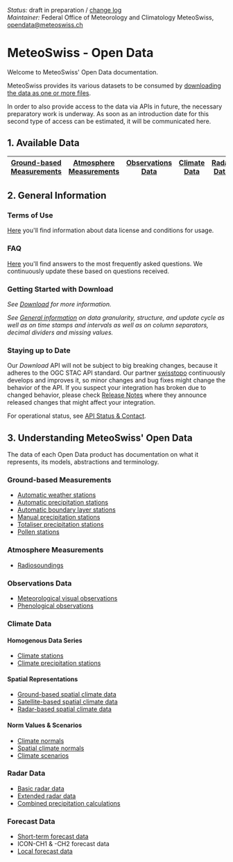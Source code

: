 *Status:* draft in preparation / [change log](https://github.com/MeteoSwiss/opendata/commits/main) <br>
*Maintainer:* Federal Office of Meteorology and Climatology MeteoSwiss, [opendata@meteoswiss.ch](mailto:opendata@meteoswiss.ch)

<!-- [![GitHub commit](https://img.shields.io/github/last-commit/MeteoSwiss/opendata)](https://github.com/MeteoSwiss/opendata/commits/master) -->

<!-- [Auf Deutschj](#meteoschweiz-open-data) | [En français](#meteosuisse-open-data) | [In italiano](#meteosvizzera-open-data) -->

# MeteoSwiss - Open Data

Welcome to MeteoSwiss' Open Data documentation.

MeteoSwiss provides its various datasets to be consumed by [downloading the data as one or more files](https://github.com/MeteoSwiss/opendata/tree/main?tab=readme-ov-file#getting-started-with-download). 

In order to also provide access to the data via APIs in future, the necessary preparatory work is underway. As soon as an introduction date for this second type of access can be estimated, it will be communicated here.

## 1. Available Data
| [Ground-based Measurements](https://github.com/MeteoSwiss/opendata/tree/main?tab=readme-ov-file#ground-based-measurements) | [Atmosphere Measurements](https://github.com/MeteoSwiss/opendata/tree/main?tab=readme-ov-file#atmosphere-measurements) | [Observations Data](https://github.com/MeteoSwiss/opendata/tree/main?tab=readme-ov-file#observations-data) | [Climate Data](https://github.com/MeteoSwiss/opendata/tree/main?tab=readme-ov-file#climate-data) | [Radar Data](https://github.com/MeteoSwiss/opendata/tree/main?tab=readme-ov-file#radar-data) | [Forecast Data](https://github.com/MeteoSwiss/opendata/tree/main?tab=readme-ov-file#forecast-data) |
|-----|-----|-----|-----|-----|-----|

## 2. General Information

### Terms of Use
[Here](...) you'll find information about data license and conditions for usage.
<!-- cf. https://opendatadocs.dmi.govcloud.dk/Terms_of_Use -->

### FAQ
[Here](...) you'll find answers to the most frequently asked questions. We continuously update these based on questions received.
<!-- cf. https://opendatadocs.dmi.govcloud.dk/FAQ) -->

### Getting Started with Download
<!-- As stated above, you will need your API key in order to download the data as one or more files. --> 
*See [Download](..) for more information.*

*See [General information](..) on data granularity, structure, and update cycle as well as on time stamps and intervals as well as on column separators, decimal dividers and missing values.*

### Staying up to Date
Our *Download* API will not be subject to big breaking changes, because it adheres to the OGC STAC API standard. Our partner [swisstopo](..) continuously develops and improves it, so minor changes and bug fixes might change the behavior of the API. If you suspect your integration has broken due to changed behavior, please check [Release Notes](..) where they announce released changes that might affect your integration.

For operational status, see [API Status & Contact](..).

## 3. Understanding MeteoSwiss' Open Data
The data of each Open Data product has documentation on what it represents, its models, abstractions and terminology. <!-- These can be found under Data in the left menu. --> 

<!-- For reference, here are the direct links: --> 

### Ground-based Measurements
- [Automatic weather stations](https://github.com/MeteoSwiss/ogd-smn/tree/main?tab=readme-ov-file#readme)
- [Automatic precipitation stations](https://github.com/MeteoSwiss/ogd-smn-precip/tree/main?tab=readme-ov-file#readme)
- [Automatic boundary layer stations](https://github.com/MeteoSwiss/ogd-smn-tower/tree/main?tab=readme-ov-file#readme)
- [Manual precipitation stations](https://github.com/MeteoSwiss/ogd-nime/tree/main?tab=readme-ov-file#readme)
- [Totaliser precipitation stations](https://github.com/MeteoSwiss/ogd-tot/tree/main?tab=readme-ov-file#readme)
- [Pollen stations](https://github.com/MeteoSwiss/ogd-pollen/tree/main?tab=readme-ov-file#readme)

### Atmosphere Measurements
- [Radiosoundings](https://github.com/MeteoSwiss/ogd-radiosounding/tree/main?tab=readme-ov-file#readme)

### Observations Data
- [Meteorological visual observations](https://github.com/MeteoSwiss/ogd-obs/tree/main?tab=readme-ov-file#readme)
- [Phenological observations](https://github.com/MeteoSwiss/ogd-phenology/tree/main?tab=readme-ov-file#readme)

### Climate Data
#### Homogenous Data Series
- [Climate stations](https://github.com/MeteoSwiss/ogd-nbcn/tree/main?tab=readme-ov-file#readme)
- [Climate precipitation stations](https://github.com/MeteoSwiss/ogd-nbcn-precip/tree/main?tab=readme-ov-file#readme)
#### Spatial Representations
- [Ground-based spatial climate data](https://github.com/MeteoSwiss/ogd-surface-derived-grid/tree/main?tab=readme-ov-file#readme)
- [Satellite-based spatial climate data](https://github.com/MeteoSwiss/ogd-satellite-derived-grid/tree/main?tab=readme-ov-file#readme)
- [Radar-based spatial climate data](https://github.com/MeteoSwiss/ogd-radar-derived-grid/tree/main?tab=readme-ov-file#readme)
#### Norm Values & Scenarios
- [Climate normals](https://github.com/MeteoSwiss/ogd-climate-normals/tree/main?tab=readme-ov-file#readme)
- [Spatial climate normals](https://github.com/MeteoSwiss/ogd-climate-normals-grid/tree/main?tab=readme-ov-file#readme)
- [Climate scenarios](https://github.com/MeteoSwiss/ogd-climate-scenarios/tree/main?tab=readme-ov-file#readme)

### Radar Data
- [Basic radar data](https://github.com/MeteoSwiss/ogd-basic-radar/tree/main?tab=readme-ov-file#readme)
- [Extended radar data](https://github.com/MeteoSwiss/ogd-advanced-radar/tree/main?tab=readme-ov-file#readme)
- [Combined precipitation calculations](https://github.com/MeteoSwiss/ogd-combiprecip/tree/main?tab=readme-ov-file#readme)

### Forecast Data
- [Short-term forecast data](https://github.com/MeteoSwiss/ogd-nowcasting/tree/main?tab=readme-ov-file#readme)
- ICON-CH1 & -CH2 forecast data
- [Local forecast data](https://github.com/MeteoSwiss/ogd-local-forecasting/tree/main?tab=readme-ov-file#readme)
